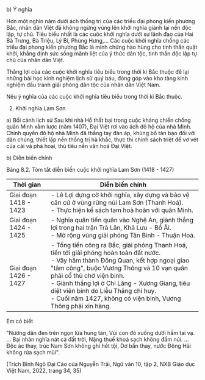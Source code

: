 b) Ý nghĩa

Hơn một nghìn năm dưới ách thống trị của các triều đại phong kiến phương Bắc, nhân dân Việt đã không ngừng vùng lên khởi nghĩa giành lại nền độc lập, tự chủ. Tiêu biểu nhất là các cuộc khởi nghĩa dưới sự lãnh đạo của Hai Bà Trưng, Bà Triệu, Lý Bí, Phùng Hưng,... Các cuộc khởi nghĩa chống các triều đại phong kiến phương Bắc là minh chứng hào hùng cho tinh thần quật khởi, khẳng định sức sống mãnh liệt của ý thức dân tộc, tinh thần độc lập tự chủ của nhân dân Việt.

Thắng lợi của các cuộc khởi nghĩa tiêu biểu trong thời kì Bắc thuộc để lại những bài học kinh nghiệm lịch sử quý báu, đóng góp vào kho tàng kinh nghiệm đấu tranh giải phóng dân tộc của nhân dân Việt Nam.

Nêu ý nghĩa của các cuộc khởi nghĩa tiêu biểu trong thời kì Bắc thuộc.

2. Khởi nghĩa Lam Sơn

a) Bối cảnh lịch sử
Sau khi nhà Hồ thất bại trong cuộc kháng chiến chống quân Minh xâm lược (năm 1407), Đại Việt rơi vào ách đô hộ của nhà Minh. Chính quyền đô hộ nhà Minh đã thẳng tay đàn áp, khủng bố tàn bạo đối với dân chúng, thiết lập nền thống trị hà khắc, thực thi chính sách triệt để vơ vét của cải và phá hoại, thủ tiêu nền văn hoá Đại Việt.

b) Diễn biến chính

Bảng 8.2. Tóm tắt diễn biến cuộc khởi nghĩa Lam Sơn (1418 - 1427)

Thời gian | Diễn biến chính
--- | ---
Giai đoạn 1418 - 1423 | - Lê Lợi dựng cờ khởi nghĩa, xây dựng và bảo vệ căn cứ ở vùng rừng núi Lam Sơn (Thanh Hoá).<br>- Thực hiện kế sách tam hoà hoãn với quân Minh.
Giai đoạn 1424 - 1425 | - Nghĩa quân tiến quân vào Nghệ An, giành thắng lợi trong hai trận Trà Lân, Khả Lưu - Bồ Ải.<br>- Mở rộng vùng giải phóng Tân Bình - Thuận Hoá.
Giai đoạn 1426 - 1427 | - Tổng tiến công ra Bắc, giải phóng Thanh Hoá, tiến tới giải phóng hoàn toàn đất nước.<br>- Vây hãm thành Đông Quan, kết hợp ngoại giao "tâm công", buộc Vương Thông và 10 vạn quân phải cố thủ chờ viện binh.<br>- Giành thắng lợi ở Chi Lăng - Xương Giang, tiêu diệt viện binh do Liễu Thăng chỉ huy.<br>- Cuối năm 1427, không có viện binh, Vương Thông phải xin hàng.

Em có biết

"Nương dân đen trên ngọn lửa hung tàn,
Vùi con đỏ xuống dưới hầm tai vạ.
...
Bại nhân nghĩa nát cả đất trời,
Nặng thuế khoá sạch không đầm núi.
...
Độc ác thay, trúc Nam Sơn không ghi hết tội,
Dơ bẩn thay, nước Đông Hải không rửa sạch mùi".

(Trích Bình Ngô Đại Cáo của Nguyễn Trãi,
Ngữ văn 10, tập 2, NXB Giáo dục Việt Nam, 2022,
trang 34, 35)